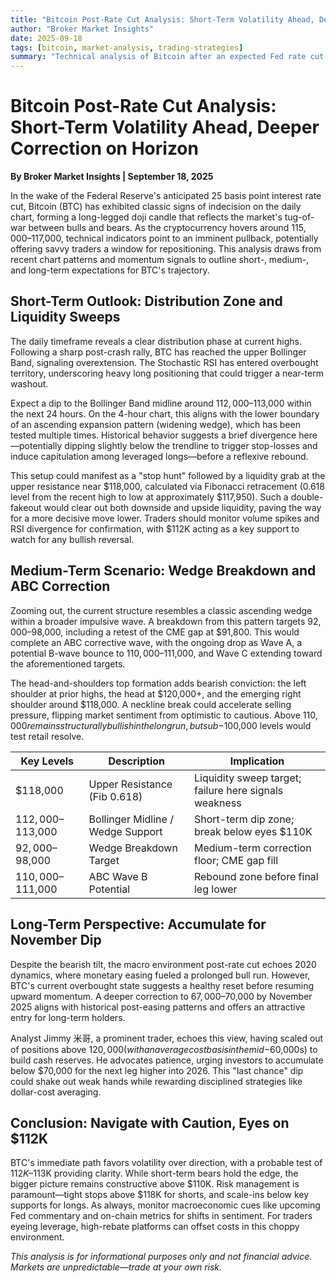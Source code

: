 ```yaml
---
title: "Bitcoin Post-Rate Cut Analysis: Short-Term Volatility Ahead, Deeper Correction on Horizon"
author: "Broker Market Insights"
date: 2025-09-18
tags: [bitcoin, market-analysis, trading-strategies]
summary: "Technical analysis of Bitcoin after an expected Fed rate cut: short-term volatility with a deeper correction likely by November."
---
```


# Bitcoin Post-Rate Cut Analysis: Short-Term Volatility Ahead, Deeper Correction on Horizon

**By Broker Market Insights | September 18, 2025**

In the wake of the Federal Reserve's anticipated 25 basis point interest rate cut, Bitcoin (BTC) has exhibited classic signs of indecision on the daily chart, forming a long-legged doji candle that reflects the market's tug-of-war between bulls and bears. As the cryptocurrency hovers around $115,000–$117,000, technical indicators point to an imminent pullback, potentially offering savvy traders a window for repositioning. This analysis draws from recent chart patterns and momentum signals to outline short-, medium-, and long-term expectations for BTC's trajectory.

## Short-Term Outlook: Distribution Zone and Liquidity Sweeps

The daily timeframe reveals a clear distribution phase at current highs. Following a sharp post-crash rally, BTC has reached the upper Bollinger Band, signaling overextension. The Stochastic RSI has entered overbought territory, underscoring heavy long positioning that could trigger a near-term washout.

Expect a dip to the Bollinger Band midline around $112,000–$113,000 within the next 24 hours. On the 4-hour chart, this aligns with the lower boundary of an ascending expansion pattern (widening wedge), which has been tested multiple times. Historical behavior suggests a brief divergence here—potentially dipping slightly below the trendline to trigger stop-losses and induce capitulation among leveraged longs—before a reflexive rebound.

This setup could manifest as a "stop hunt" followed by a liquidity grab at the upper resistance near $118,000, calculated via Fibonacci retracement (0.618 level from the recent high to low at approximately $117,950). Such a double-fakeout would clear out both downside and upside liquidity, paving the way for a more decisive move lower. Traders should monitor volume spikes and RSI divergence for confirmation, with $112K acting as a key support to watch for any bullish reversal.

## Medium-Term Scenario: Wedge Breakdown and ABC Correction

Zooming out, the current structure resembles a classic ascending wedge within a broader impulsive wave. A breakdown from this pattern targets $92,000–$98,000, including a retest of the CME gap at $91,800. This would complete an ABC corrective wave, with the ongoing drop as Wave A, a potential B-wave bounce to $110,000–$111,000, and Wave C extending toward the aforementioned targets.

The head-and-shoulders top formation adds bearish conviction: the left shoulder at prior highs, the head at $120,000+, and the emerging right shoulder around $118,000. A neckline break could accelerate selling pressure, flipping market sentiment from optimistic to cautious. Above $110,000 remains structurally bullish in the long run, but sub-$100,000 levels would test retail resolve.

| Key Levels     | Description                          | Implication                                      |
|----------------|--------------------------------------|--------------------------------------------------|
| $118,000      | Upper Resistance (Fib 0.618)        | Liquidity sweep target; failure here signals weakness |
| $112,000–$113,000 | Bollinger Midline / Wedge Support   | Short-term dip zone; break below eyes $110K     |
| $92,000–$98,000 | Wedge Breakdown Target              | Medium-term correction floor; CME gap fill      |
| $110,000–$111,000 | ABC Wave B Potential                | Rebound zone before final leg lower             |

## Long-Term Perspective: Accumulate for November Dip

Despite the bearish tilt, the macro environment post-rate cut echoes 2020 dynamics, where monetary easing fueled a prolonged bull run. However, BTC's current overbought state suggests a healthy reset before resuming upward momentum. A deeper correction to $67,000–$70,000 by November 2025 aligns with historical post-easing patterns and offers an attractive entry for long-term holders.

Analyst Jimmy 米哥, a prominent trader, echoes this view, having scaled out of positions above $120,000 (with an average cost basis in the mid-$60,000s) to build cash reserves. He advocates patience, urging investors to accumulate below $70,000 for the next leg higher into 2026. This "last chance" dip could shake out weak hands while rewarding disciplined strategies like dollar-cost averaging.

## Conclusion: Navigate with Caution, Eyes on $112K

BTC's immediate path favors volatility over direction, with a probable test of $112K–$113K providing clarity. While short-term bears hold the edge, the bigger picture remains constructive above $110K. Risk management is paramount—tight stops above $118K for shorts, and scale-ins below key supports for longs. As always, monitor macroeconomic cues like upcoming Fed commentary and on-chain metrics for shifts in sentiment. For traders eyeing leverage, high-rebate platforms can offset costs in this choppy environment.

*This analysis is for informational purposes only and not financial advice. Markets are unpredictable—trade at your own risk.*
